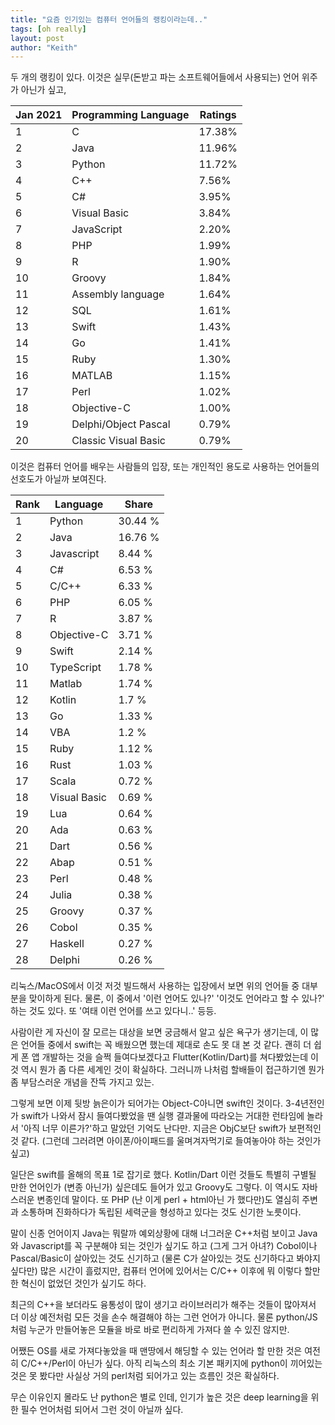 ```yaml
---
title: "요즘 인기있는 컴퓨터 언어들의 랭킹이라는데.."
tags: [oh really]
layout: post
author: "Keith"
---
```


두 개의 랭킹이 있다. 이것은 실무(돈받고 파는 소프트웨어들에서 사용되는) 언어 위주가 아닌가 싶고,

| Jan 2021 | Programming Language | Ratings |
|----------|----------------------|---------|
| 1        | C                    | 17.38%  |
| 2        | Java                 | 11.96%  |
| 3        | Python               | 11.72%  |
| 4        | C++                  | 7.56%   |
| 5        | C#                   | 3.95%   |
| 6        | Visual Basic         | 3.84%   |
| 7        | JavaScript           | 2.20%   |
| 8        | PHP                  | 1.99%   |
| 9        | R                    | 1.90%   |
| 10       | Groovy               | 1.84%   |
| 11       | Assembly language    | 1.64%   |
| 12       | SQL                  | 1.61%   |
| 13       | Swift                | 1.43%   |
| 14       | Go                   | 1.41%   |
| 15       | Ruby                 | 1.30%   |
| 16       | MATLAB               | 1.15%   |
| 17       | Perl                 | 1.02%   |
| 18       | Objective-C          | 1.00%   |
| 19       | Delphi/Object Pascal | 0.79%   |
| 20       | Classic Visual Basic | 0.79%   |

이것은 컴퓨터 언어를 배우는 사람들의 입장, 또는 개인적인 용도로 사용하는 언어들의 선호도가 아닐까 보여진다.

| Rank | Language     | Share   |
|------|--------------|---------|
| 1    | Python       | 30.44 % |
| 2    | Java         | 16.76 % |
| 3    | Javascript   | 8.44 %  |
| 4    | C#           | 6.53 %  |
| 5    | C/C++        | 6.33 %  |
| 6    | PHP          | 6.05 %  |
| 7    | R            | 3.87 %  |
| 8    | Objective-C  | 3.71 %  |
| 9    | Swift        | 2.14 %  |
| 10   | TypeScript   | 1.78 %  |
| 11   | Matlab       | 1.74 %  |
| 12   | Kotlin       | 1.7 %   |
| 13   | Go           | 1.33 %  |
| 14   | VBA          | 1.2 %   |
| 15   | Ruby         | 1.12 %  |
| 16   | Rust         | 1.03 %  |
| 17   | Scala        | 0.72 %  |
| 18   | Visual Basic | 0.69 %  |
| 19   | Lua          | 0.64 %  |
| 20   | Ada          | 0.63 %  |
| 21   | Dart         | 0.56 %  |
| 22   | Abap         | 0.51 %  |
| 23   | Perl         | 0.48 %  |
| 24   | Julia        | 0.38 %  |
| 25   | Groovy       | 0.37 %  |
| 26   | Cobol        | 0.35 %  |
| 27   | Haskell      | 0.27 %  |
| 28   | Delphi       | 0.26 %  |

리눅스/MacOS에서 이것 저것 빌드해서 사용하는 입장에서 보면 위의 언어들 중 대부분을 맞이하게 된다. 물론, 이 중에서 '이런 언어도 있나?' '이것도 언어라고 할 수 있나?' 하는 것도 있다. 또 '여태 이런 언어를 쓰고 있다니..' 등등.

사람이란 게 자신이 잘 모르는 대상을 보면 궁금해서 알고 싶은 욕구가 생기는데, 이 많은 언어들 중에서 swift는 꼭 배웠으면 했는데 제대로 손도 못 대 본 것 같다. 괜히 더 쉽게 폰 앱 개발하는 것을 슬쩍 들여다보겠다고 Flutter(Kotlin/Dart)를 쳐다봤었는데 이것 역시 뭔가 좀 다른 세계인 것이 확실하다. 그러니까 나처럼 할배들이 접근하기엔 뭔가 좀 부담스러운 개념을 잔뜩 가지고 있는.

그렇게 보면 이제 뒷방 늙은이가 되어가는 Object-C아니면 swift인 것이다. 3-4년전인가 swift가 나와서 잠시 들여다봤었을 땐 실행 결과물에 따라오는 거대한 런타임에 놀라서 '아직 너무 이른가?'하고 말았던 기억도 난다만. 지금은 ObjC보단 swift가 보편적인 것 같다. (그런데 그러려면 아이폰/아이패드를 울며겨자먹기로 들여놓아야 하는 것인가 싶고)

일단은 swift를 올해의 목표 1로 잡기로 했다. Kotlin/Dart 이런 것들도 특별히 구별될 만한 언어인가 (변종 아닌가) 싶은데도 들어가 있고 Groovy도 그렇다. 이 역시도 자바스러운 변종인데 말이다. 
또 PHP (난 이게 perl + html아닌 가 했다만)도 열심히 주변과 소통하며 진화하다가 독립된 세력군을 형성하고 있다는 것도 신기한 노릇이다. 

말이 신종 언어이지 Java는 뭐랄까 예외상황에 대해 너그러운 C++처럼 보이고 Java와 Javascript를 꼭 구분해야 되는 것인가 싶기도 하고 (그게 그거 아녀?) Cobol이나 Pascal/Basic이 살아있는 것도 신기하고 (물론 C가 살아있는 것도 신기하다고 봐야지 싶다만) 많은 시간이 흘렀지만, 컴퓨터 언어에 있어서는 C/C++ 이후에 뭐 이렇다 할만한 혁신이 없었던 것인가 싶기도 하다. 

최근의 C++을 보더라도 융통성이 많이 생기고 라이브러리가 해주는 것들이 많아져서 더 이상 예전처럼 모든 것을 손수 해결해야 하는 그런 언어가 아니다. 물론 python/JS처럼 누군가 만들어놓은 모듈을 바로 바로 편리하게 가져다 쓸 수 있진 않지만.

어쨌든 OS를 새로 가져다놓았을 때 맨땅에서 해딩할 수 있는 언어라 할 만한 것은 여전히 C/C++/Perl이 아닌가 싶다. 아직 리눅스의 최소 기본 패키지에 python이 끼어있는 것은 못 봤다만 사실상 거의 perl처럼 되어가고 있는 흐름인 것은 확실하다. 

무슨 이유인지 몰라도 난 python은 별로 인데, 인기가 높은 것은 deep learning을 위한 필수 언어처럼 되어서 그런 것이 아닐까 싶다.
